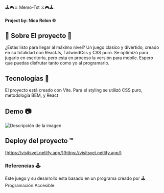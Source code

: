 🕹️🎮​⚔️​ Memo-Tst ​⚔️🎮​🕹️


####  Project by: Nico Rolon ©️

## 🔶 Sobre El proyecto 🔶
¿Estas listo para llegar al máximo nivel? Un juego clasico y divertido, creado en su totalidad con ReactJs, TailwindCss y CSS puro. Se optimizó para jugarlo en escritorio, pero esta en 
proceso la versión para mobile. Espero que puedas disfrutar tanto como yo al programarlo.

##  Tecnologías 🚶
El proyecto está creado con Vite. Para el styling se utilizó CSS puro, metodología BEM, y React


## Demo 📷
![Descripción de la imagen](/src/img/Screen.bmp)

## Deploy del proyecto ™️

[https://visitsvet.netlify.app/](https://visitsvet.netlify.app/)

### Referencias 🕹️
Este juego y su desarrollo esta basado en un programa creado por 🕹️ Programación Accesible

